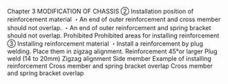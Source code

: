 Chapter 3
MODIFICATION OF CHASSIS
② Installation position of reinforcement material
・An end of outer reinforcement and cross member should not overlap.
・An end of outer reinforcement and spring bracket should not overlap.
Prohibited
Prohibited areas for installing reinforcement
③ Installing reinforcement material
・Install a reinforcement by plug welding. Place them in zigzag alignment.
Reinforcement
45°or larger
Plug weld (14 to 20mm)
Zigzag alignment
Side member
Example of installing reinforcement
Cross member and spring bracket overlap
Cross member and spring bracket overlap
